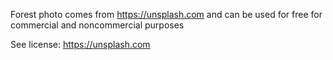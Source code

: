 Forest photo comes from https://unsplash.com and can be used for free for commercial and noncommercial purposes

See license: https://unsplash.com